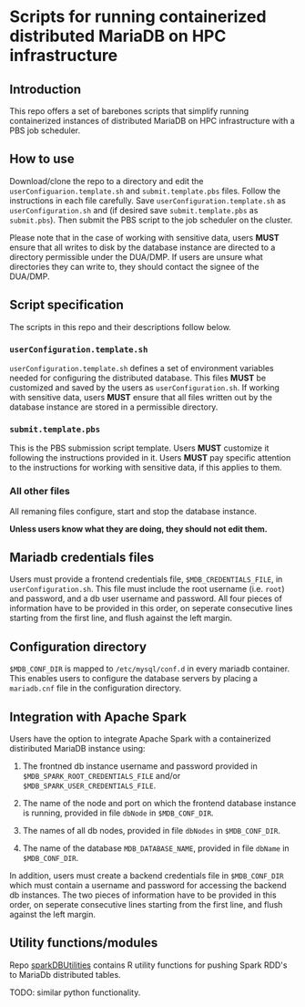 # Scripts for running containerized distributed MariaDB on HPC infrastructure


## Introduction

This repo offers a set of barebones scripts that simplify running 
containerized instances of distributed MariaDB on HPC infrastructure 
with a PBS job scheduler. 


## How to use

Download/clone the repo to a directory and edit the
`userConfiguarion.template.sh` and `submit.template.pbs` files. Follow
the instructions in each file carefully. Save
`userConfiguration.template.sh` as `userConfiguration.sh` and (if
desired save `submit.template.pbs` as `submit.pbs`). Then submit the
PBS script to the job scheduler on the cluster.

Please note that in the case of working with sensitive data, users **MUST** ensure 
that all writes to disk by the database instance are directed to a directory 
permissible under the DUA/DMP. If users are unsure what directories they can 
write to, they should contact the signee of the DUA/DMP.


## Script specification

The scripts in this repo and their descriptions follow below.

### `userConfiguration.template.sh`

`userConfiguration.template.sh` defines a set of environment variables needed for configuring
the distributed database. This files **MUST** be customized and saved by the users as 
`userConfiguration.sh`. If working with sensitive data, users **MUST** ensure that all 
files written out by the database instance are stored in a permissible directory. 

### `submit.template.pbs`

This is the PBS submission script template. Users **MUST** customize it following
the instructions provided in it. Users **MUST** pay specific attention to the 
instructions for working with sensitive data, if this applies to them.

### All other files

All remaning files configure, start and stop the database instance. 

**Unless users know what they are doing, they should not edit them.**


## Mariadb credentials files

Users must provide a frontend credentials file, `$MDB_CREDENTIALS_FILE`, in 
`userConfiguration.sh`. This file must include the root username (i.e. `root`) and password, 
and a db user username and password. All four pieces of information have to be
provided in this order, on seperate consecutive lines starting from the first line, 
and flush against the left margin.


## Configuration directory

`$MDB_CONF_DIR` is mapped to `/etc/mysql/conf.d` in every mariadb container. This 
enables users to configure the database servers by placing a `mariadb.cnf` 
file in the configuration directory.


## Integration with Apache Spark

Users have the option to integrate Apache Spark with a containerized
distiributed MariaDB instance using:

1. The frontned db instance username and password provided in 
`$MDB_SPARK_ROOT_CREDENTIALS_FILE` and/or `$MDB_SPARK_USER_CREDENTIALS_FILE`.

2. The name of the node and port on which the frontend database instance is 
running, provided in file `dbNode` in `$MDB_CONF_DIR`.

3. The names of all db nodes, provided in file `dbNodes` in `$MDB_CONF_DIR`. 

4. The name of the database `MDB_DATABASE_NAME`, provided in file `dbName` in 
 `$MDB_CONF_DIR`.
 
 In addition, users must create a backend credentials file in
`$MDB_CONF_DIR` which must contain a username and password for
accessing the backend db instances. The two pieces of information have
to be provided in this order, on seperate consecutive lines starting
from the first line, and flush against the left margin.

## Utility functions/modules

Repo [sparkDBUtilities](https://github.com/goshevs/sparkDBUtilities)
contains R utility functions for pushing Spark RDD's to MariaDb
distributed tables. 

TODO: similar python functionality.


